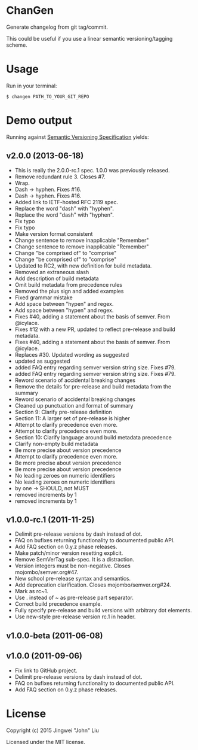 # ChanGen
Generate changelog from git tag/commit.

This could be useful if you use a linear semantic versioning/tagging scheme.

# Usage
Run in your terminal:

```
$ changen PATH_TO_YOUR_GIT_REPO
```

# Demo output
Running against [Semantic Versioning Specification](https://github.com/mojombo/semver) yields:

## v2.0.0 (2013-06-18)
- This is really the 2.0.0-rc.1 spec. 1.0.0 was previously released.
- Remove redundant rule 3. Closes #7.
- Wrap.
- Dash -> hyphen. Fixes #16.
- Dash -> hyphen. Fixes #16.
- Added link to IETF-hosted RFC 2119 spec.
- Replace the word "dash" with "hyphen".
- Replace the word "dash" with "hyphen".
- Fix typo
- Fix typo
- Make version format consistent
- Change sentence to remove inapplicable "Remember"
- Change sentence to remove inapplicable "Remember"
- Change "be comprised of" to "comprise"
- Change "be comprised of" to "comprise"
- Updated to RC2, with new definition for build metadata.
- Removed an extraneous slash
- Add description of build metadata
- Omit build metadata from precedence rules
- Removed the plus sign and added examples
- Fixed grammar mistake
- Add space between "hypen" and regex.
- Add space between "hypen" and regex.
- Fixes #40, adding a statement about the basis of semver. From @icylace.
- Fixes #12 with a new PR, updated to reflect pre-release and build metadata.
- Fixes #40, adding a statement about the basis of semver. From @icylace.
- Replaces #30. Updated wording as suggested
- updated as suggested
- added FAQ entry regarding semver version string size. Fixes #79.
- added FAQ entry regarding semver version string size. Fixes #79.
- Reword scenario of accidental breaking changes
- Remove the details for pre-release and build metadata from the summary
- Reword scenario of accidental breaking changes
- Cleaned up punctuation and format of summary
- Section 9: Clarify pre-release definition
- Section 11: A larger set of pre-release is higher
- Attempt to clarify precedence even more.
- Attempt to clarify precedence even more.
- Section 10: Clarify language around build metadata precedence
- Clarify non-empty build metadata
- Be more precise about version precedence
- Attempt to clarify precedence even more.
- Be more precise about version precedence
- Be more precise about version precedence
- No leading zeroes on numeric identifiers
- No leading zeroes on numeric identifiers
- by one -> SHOULD, not MUST
- removed increments by 1
- removed increments by 1

## v1.0.0-rc.1 (2011-11-25)
- Delimit pre-release versions by dash instead of dot.
- FAQ on bufixes returning functionality to documented public API.
- Add FAQ section on 0.y.z phase releases.
- Make patch/minor version resetting explicit.
- Remove SemVerTag sub-spec. It is a distraction.
- Version integers must be non-negative. Closes mojombo/semver.org#47.
- New school pre-release syntax and semantics.
- Add deprecation clarification. Closes mojombo/semver.org#24.
- Mark as rc~1.
- Use . instead of ~ as pre-release part separator.
- Correct build precedence example.
- Fully specify pre-release and build versions with arbitrary dot elements.
- Use new-style pre-release version rc.1 in header.

## v1.0.0-beta (2011-06-08)

## v1.0.0 (2011-09-06)
- Fix link to GitHub project.
- Delimit pre-release versions by dash instead of dot.
- FAQ on bufixes returning functionality to documented public API.
- Add FAQ section on 0.y.z phase releases.


# License

Copyright (c) 2015 Jingwei "John" Liu

Licensed under the MIT license.

